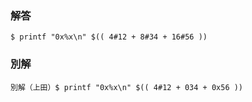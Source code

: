 ### 解答
```
$ printf "0x%x\n" $(( 4#12 + 8#34 + 16#56 ))
```
### 別解
```
別解（上田）$ printf "0x%x\n" $(( 4#12 + 034 + 0x56 ))
```
